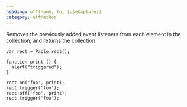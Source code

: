 ```yaml
--- 
heading: off(name, fn, [useCapture])
category: offMethod
---
```


Removes the previously added event listeners from each element in the collection, and returns the collection. 

    var rect = Pablo.rect();
    
    function print () {
      alert("triggered");
    }

    rect.on('foo', print);
    rect.trigger('foo');
    rect.off('foo', print);
    rect.trigger('foo');
